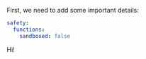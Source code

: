 First, we need to add some important details:
```yaml
safety:
  functions:
    sandboxed: false
```
Hi!
